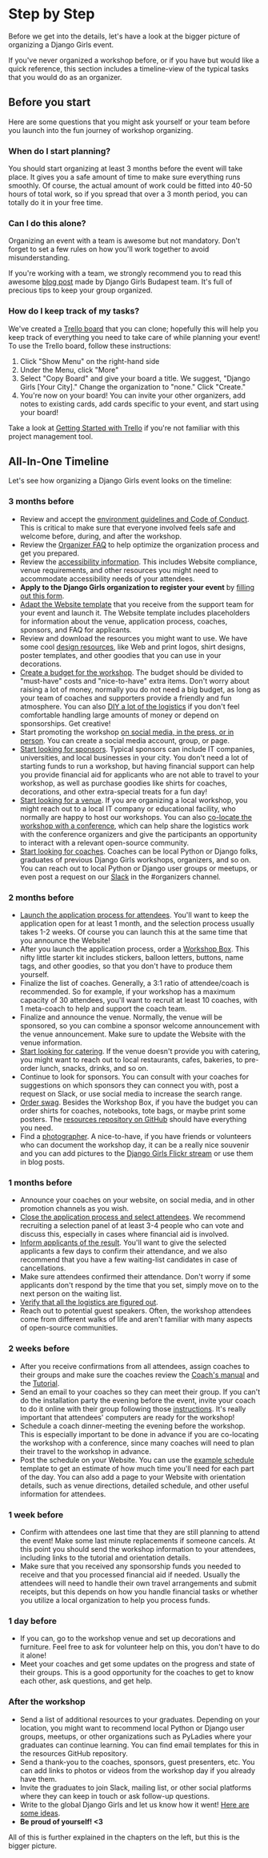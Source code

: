 # Step by Step

Before we get into the details, let's have a look at the bigger picture of organizing a Django Girls event.

If you've never organized a workshop before, or if you have but would like a quick reference, this section includes a timeline-view of the typical tasks that you would do as an organizer.

## Before you start

Here are some questions that you might ask yourself or your team before you launch into the fun journey of workshop organizing.

### When do I start planning?

You should start organizing at least 3 months before the event will take place. It gives you a safe amount of time to make sure everything runs smoothly. Of course, the actual amount of work could be fitted into 40-50 hours of total work, so if you spread that over a 3 month period, you can totally do it in your free time.

### Can I do this alone?

Organizing an event with a team is awesome but not mandatory. Don't forget to set a few rules on how you'll work together to avoid misunderstanding.

If you're working with a team, we strongly recommend you to read this awesome [blog post](http://blog.djangogirls.org/post/138915381173/a-toolkit-of-awesome-tips-tricks-from-seasoned) made by Django Girls Budapest team. It's full of precious tips to keep your group organized.

### How do I keep track of my tasks?

We've created a [Trello board](https://trello.com/b/xBRRgQRr/django-girls-template) that you can clone; hopefully this will help you keep track of everything you need to take care of while planning your event! To use the Trello board, follow these instructions:

1. Click "Show Menu" on the right-hand side
2. Under the Menu, click "More"
3. Select "Copy Board" and give your board a title. We suggest, "Django Girls [Your City]." Change the organization to "none." Click "Create."
4. You're now on your board! You can invite your other organizers, add notes to existing cards, add cards specific to your event, and start using your board!

Take a look at [Getting Started with Trello](http://help.trello.com/article/899-getting-started-video-demo) if you're not familiar with this project management tool.

## All-In-One Timeline

Let's see how organizing a Django Girls event looks on the timeline:

### 3 months before

- Review and accept the [environment guidelines and Code of Conduct](../environment/README.md). This is critical to make sure that everyone involved feels safe and welcome before, during, and after the workshop.
- Review the [Organizer FAQ](https://faq-organizers.djangogirls.org/) to help optimize the organization process and get you prepared.
- Review the [accessibility information](../accessibility/README.md). This includes Website compliance, venue requirements, and other resources you might need to accommodate accessibility needs of your attendees.
- __Apply to the Django Girls organization to register your event__ by [filling out this form](https://djangogirls.org/organize/).
- [Adapt the Website template](../website/README.md) that you receive from the support team for your event and launch it. The Website template includes placeholders for information about the venue, application process, coaches, sponsors, and FAQ for applicants.
- Review and download the resources you might want to use. We have some cool [design resources](../resources/README.md), like Web and print logos, shirt designs, poster templates, and other goodies that you can use in your decorations.
- [Create a budget for the workshop](../costs/README.md). The budget should be divided to "must-have" costs and "nice-to-have" extra items. Don't worry about raising a lot of money, normally you do not need a big budget, as long as your team of coaches and supporters provide a friendly and fun atmosphere. You can also [DIY a lot of the logistics](../diy/README.md) if you don't feel comfortable handling large amounts of money or depend on sponsorships. Get creative!
- Start promoting the workshop [on social media, in the press, or in person](../promotion/README.md). You can create a social media account, group, or page.
- [Start looking for sponsors](../sponsors/README.md). Typical sponsors can include IT companies, universities, and local businesses in your city. You don't need a lot of starting funds to run a workshop, but having financial support can help you provide financial aid for applicants who are not able to travel to your workshop, as well as purchase goodies like shirts for coaches, decorations, and other extra-special treats for a fun day!
- [Start looking for a venue](../logistics/venue.md). If you are organizing a local workshop, you might reach out to a local IT company or educational facility, who normally are happy to host our workshops. You can also [co-locate the workshop with a conference](../conferences/README.md), which can help share the logistics work with the conference organizers and give the participants an opportunity to interact with a relevant open-source community.
- [Start looking for coaches](../coaches/README.md). Coaches can be local Python or Django folks, graduates of previous Django Girls workshops, organizers, and so on. You can reach out to local Python or Django user groups or meetups, or even post a request on our [Slack](https://djangogirls.slack.com/?) in the #organizers channel.

### 2 months before

- [Launch the application process for attendees](../application_form/README.md). You'll want to keep the application open for at least 1 month, and the selection process usually takes 1-2 weeks. Of course you can launch this at the same time that you announce the Website!
- After you launch the application process, order a [Workshop Box](https://djangogirls.org/workshop-box). This nifty little starter kit includes stickers, balloon letters, buttons, name tags, and other goodies, so that you don't have to produce them yourself.
- Finalize the list of coaches. Generally, a 3:1 ratio of attendee/coach is recommended. So for example, if your workshop has a maximum capacity of 30 attendees, you'll want to recruit at least 10 coaches, with 1 meta-coach to help and support the coach team.
- Finalize and announce the venue. Normally, the venue will be sponsored, so you can combine a sponsor welcome announcement with the venue announcement. Make sure to update the Website with the venue information.
- [Start looking for catering](../logistics/food.md). If the venue doesn't provide you with catering, you might want to reach out to local restaurants, cafes, bakeries, to pre-order lunch, snacks, drinks, and so on.
- Continue to look for sponsors. You can consult with your coaches for suggestions on which sponsors they can connect you with, post a request on Slack, or use social media to increase the search range.
- [Order swag](../logistics/swag.md). Besides the Workshop Box, if you have the budget you can order shirts for coaches, notebooks, tote bags, or maybe print some posters. The [resources repository on GitHub](https://github.com/DjangoGirls/resources/) should have everything you need.
- Find a [photographer](../logistics/pictures_video.md). A nice-to-have, if you have friends or volunteers who can document the workshop day, it can be a really nice souvenir and you can add pictures to the [Django Girls Flickr stream](https://www.flickr.com/photos/djangogirls/albums) or use them in blog posts.


### 1 months before

- Announce your coaches on your website, on social media, and in other promotion channels as you wish.
- [Close the application process and select attendees](../application_form/selection.md). We recommend recruiting a selection panel of at least 3-4 people who can vote and discuss this, especially in cases where financial aid is involved.
- [Inform applicants of the result](../application_form/communication.md). You'll want to give the selected applicants a few days to confirm their attendance, and we also recommend that you have a few waiting-list candidates in case of cancellations.
- Make sure attendees confirmed their attendance. Don't worry if some applicants don't respond by the time that you set, simply move on to the next person on the waiting list.
- [Verify that all the logistics are figured out](../logistics/README.md).
- Reach out to potential guest speakers. Often, the workshop attendees come from different walks of life and aren't familiar with many aspects of open-source communities.

### 2 weeks before

- After you receive confirmations from all attendees, assign coaches to their groups and make sure the coaches review the [Coach's manual](http://coach.djangogirls.org/) and the [Tutorial](../tutorial/README.md).
- Send an email to your coaches so they can meet their group. If you can't do the installation party the evening before the event, invite your coach to do it online with their group following those [instructions](http://tutorial.djangogirls.org/en/installation/index.html). It's really important that attendees' computers are ready for the workshop!
- Schedule a coach dinner-meeting the evening before the workshop. This is especially important to be done in advance if you are co-locating the workshop with a conference, since many coaches will need to plan their travel to the workshop in advance.
- Post the schedule on your Website. You can use the [example schedule](../example_schedule/README.md) template to get an estimate of how much time you'll need for each part of the day. You can also add a page to your Website with orientation details, such as venue directions, detailed schedule, and other useful information for attendees.

### 1 week before

- Confirm with attendees one last time that they are still planning to attend the event! Make some last minute replacements if someone cancels. At this point you should send the workshop information to your attendees, including links to the tutorial and orientation details.
- Make sure that you received any sponsorship funds you needed to receive and that you processed financial aid if needed. Usually the attendees will need to handle their own travel arrangements and submit receipts, but this depends on how you handle financial tasks or whether you utilize a local organization to help you process funds.

### 1 day before

- If you can, go to the workshop venue and set up decorations and furniture. Feel free to ask for volunteer help on this, you don't have to do it alone!
- Meet your coaches and get some updates on the progress and state of their groups. This is a good opportunity for the coaches to get to know each other, ask questions, and get help.

### After the workshop

- Send a list of additional resources to your graduates. Depending on your location, you might want to recommend local Python or Django user groups, meetups, or other organizations such as PyLadies where your graduates can continue learning. You can find email templates for this in the resources GitHub repository.
- Send a thank-you to the coaches, sponsors, guest presenters, etc. You can add links to photos or videos from the workshop day if you already have them.
- Invite the graduates to join Slack, mailing list, or other social platforms where they can keep in touch or ask follow-up questions.
- Write to the global Django Girls and let us know how it went! [Here are some ideas](../after_the_event/README.md).
- __Be proud of yourself! <3__

All of this is further explained in the chapters on the left, but this is the bigger picture.
